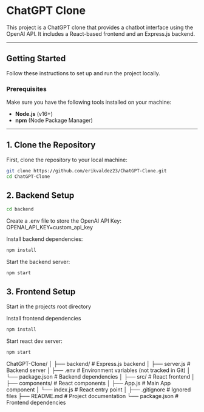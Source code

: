 # ChatGPT Clone

This project is a ChatGPT clone that provides a chatbot interface using the OpenAI API. It includes a React-based frontend and an Express.js backend.

---

## **Getting Started**

Follow these instructions to set up and run the project locally.

### Prerequisites
Make sure you have the following tools installed on your machine:
- **Node.js** (v16+)
- **npm** (Node Package Manager)

---

## **1. Clone the Repository**

First, clone the repository to your local machine:

```bash
git clone https://github.com/erikvaldez23/ChatGPT-Clone.git
cd ChatGPT-Clone
```

## **2. Backend Setup**
```bash
cd backend
```

Create a .env file to store the OpenAI API Key:
OPENAI_API_KEY=custom_api_key

Install backend dependencies:
```bash
npm install
```

Start the backend server:
```bash
npm start
```

## **3. Frontend Setup**
Start in the projects root directory 

Install frontend dependencies
```bash
npm install
```

Start react dev server:
```bash
npm start
```

ChatGPT-Clone/
│
├── backend/           # Express.js backend
│   ├── server.js      # Backend server
│   ├── .env           # Environment variables (not tracked in Git)
│   └── package.json   # Backend dependencies
│
├── src/               # React frontend
│   ├── components/    # React components
│   ├── App.js         # Main App component
│   └── index.js       # React entry point
│
├── .gitignore         # Ignored files
├── README.md          # Project documentation
└── package.json       # Frontend dependencies
